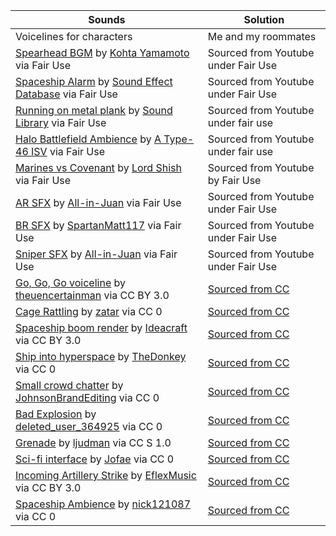 | Sounds | Solution |
| ----|----|
| Voicelines for characters | Me and my roommates |
| [Spearhead BGM](https://www.youtube.com/watch?v=kyQVqQFHlgo) by [Kohta Yamamoto](https://www.youtube.com/channel/UChsIakKCl4x73kV9lcS6H7g) via Fair Use | Sourced from Youtube under Fair Use |
| [Spaceship Alarm](https://www.youtube.com/watch?v=yB6cwlfhGyE) by [Sound Effect Database](https://www.youtube.com/channel/UCok6P4rwxBMun9ghaIV4ufQ) via Fair Use | Sourced from Youtube under Fair Use |
| [Running on metal plank](https://www.youtube.com/watch?v=sLGFjVBn8Jo&list=PLzLj6aXr0U8rvpW_8yGp2L2UDE78Y8Gfl&index=7) by [Sound Library](https://www.youtube.com/watch?v=sLGFjVBn8Jo&list=PLzLj6aXr0U8rvpW_8yGp2L2UDE78Y8Gfl&index=7) via Fair Use | Sourced from Youtube under fair use |
| [Halo Battlefield Ambience](https://www.youtube.com/watch?v=b7oPeBIhjU0&list=PLzLj6aXr0U8rvpW_8yGp2L2UDE78Y8Gfl&index=4) by [A Type-46 ISV](https://www.youtube.com/channel/UCIYbUgYDYsE081EuFqG3bag) via Fair Use| Sourced from Youtube under fair use |
|[Marines vs Covenant](https://www.youtube.com/watch?v=nxOkgWihmRw&list=PLzLj6aXr0U8rvpW_8yGp2L2UDE78Y8Gfl&index=6) by [Lord Shish](https://www.youtube.com/channel/UCJLxUERnHe1Wo3wT61xPsPg) via Fair Use | Sourced from Youtube by Fair Use |
| [AR SFX](https://www.youtube.com/watch?v=f_-okXEcvD4&list=PLzLj6aXr0U8rvpW_8yGp2L2UDE78Y8Gfl&index=1) by [All-in-Juan](https://www.youtube.com/channel/UCFBD6aCCmigcw_4zfDBur1w) via Fair Use | Sourced from Youtube under Fair Use |
|[BR SFX](https://www.youtube.com/watch?v=9-kAVgfaFqE&list=PLzLj6aXr0U8rvpW_8yGp2L2UDE78Y8Gfl&index=2) by [SpartanMatt117](https://www.youtube.com/channel/UCNH5JRpREUjOAnLe30uR55w) via Fair Use | Sourced from Youtube under Fair Use |
|[Sniper SFX](https://www.youtube.com/watch?v=_5YbPcGbPdk&list=PLzLj6aXr0U8rvpW_8yGp2L2UDE78Y8Gfl&index=3) by [All-in-Juan](https://www.youtube.com/channel/UCFBD6aCCmigcw_4zfDBur1w) via Fair Use | Sourced from Youtube under Fair Use |
| [Go, Go, Go voiceline](https://freesound.org/people/theuncertainman/sounds/402643/) by [theuencertainman](https://freesound.org/people/theuncertainman/) via CC BY 3.0 | [Sourced from CC](http://creativecommons.org/licenses/by/3.0/) |
| [Cage Rattling](https://freesound.org/people/zatar/sounds/460595/) by [zatar](https://freesound.org/people/zatar/) via CC 0 | [Sourced from CC](http://creativecommons.org/publicdomain/zero/1.0/)|
| [Spaceship boom render](https://freesound.org/people/Ideacraft/sounds/345109/) by [Ideacraft](https://freesound.org/people/Ideacraft/) via CC BY 3.0| [Sourced from CC](http://creativecommons.org/licenses/by/3.0/)|
| [Ship into hyperspace](https://freesound.org/people/TheDonkey/sounds/322882/) by [TheDonkey](https://freesound.org/people/TheDonkey/) via CC 0 |  [Sourced from CC](http://creativecommons.org/publicdomain/zero/1.0/)
| [Small crowd chatter](https://freesound.org/people/JohnsonBrandEditing/sounds/243373/) by [JohnsonBrandEditing](https://freesound.org/people/JohnsonBrandEditing/) via CC 0 | [Sourced from CC](http://creativecommons.org/publicdomain/zero/1.0/)
| [Bad Explosion](https://freesound.org/people/deleted_user_364925/sounds/47252/) by [deleted_user_364925](https://freesound.org/people/deleted_user_364925/) via CC 0 | [Sourced from CC](http://creativecommons.org/publicdomain/zero/1.0/) |
| [Grenade](https://freesound.org/people/ljudman/sounds/33245/) by [ljudman](https://freesound.org/people/ljudman/) via CC S 1.0 | [Sourced from CC](http://creativecommons.org/licenses/sampling+/1.0/) |
|[Sci-fi interface](https://freesound.org/people/Jofae/sounds/367997/) by [Jofae](https://freesound.org/people/Jofae/) via CC 0 | [Sourced from CC](http://creativecommons.org/publicdomain/zero/1.0/)
| [Incoming Artillery Strike](https://freesound.org/people/EFlexMusic/sounds/530886/) by [EflexMusic](https://freesound.org/people/EFlexMusic/) via CC BY 3.0 | [Sourced from CC](http://creativecommons.org/licenses/by/3.0/) 
|[Spaceship Ambience](https://freesound.org/people/nick121087/sounds/234316/) by [nick121087](https://freesound.org/people/nick121087/) via CC 0 | [Sourced from CC](http://creativecommons.org/publicdomain/zero/1.0/)
